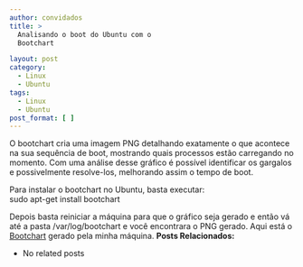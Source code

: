 ```yaml
---
author: convidados
title: >
  Analisando o boot do Ubuntu com o
  Bootchart

layout: post
category:
  - Linux
  - Ubuntu
tags:
  - Linux
  - Ubuntu
post_format: [ ]
---
```

O bootchart cria uma imagem PNG detalhando exatamente o que acontece na sua sequência de boot, mostrando quais processos estão carregando no momento. Com uma análise desse gráfico é possível identificar os gargalos e possivelmente resolve-los, melhorando assim o tempo de boot.

Para instalar o bootchart no Ubuntu, basta executar:  
sudo apt-get install bootchart

Depois basta reiniciar a máquina para que o gráfico seja gerado e então vá até a pasta /var/log/bootchart e você encontrara o PNG gerado. Aqui está o [Bootchart][1] gerado pela minha máquina. 
**Posts Relacionados:** 
*   No related posts












 [1]: http://vidageek.net/wp-content/uploads/2007/07/feisty-20070718-1.png "Bootchart"





